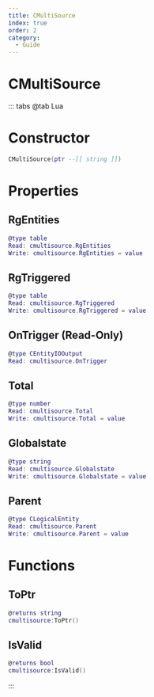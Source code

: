 ```yaml
---
title: CMultiSource
index: true
order: 2
category:
  - Guide
---
```


# CMultiSource

::: tabs
@tab Lua
# Constructor
```lua
CMultiSource(ptr --[[ string ]])
```
# Properties
## RgEntities 
```lua
@type table
Read: cmultisource.RgEntities
Write: cmultisource.RgEntities = value
```
## RgTriggered 
```lua
@type table
Read: cmultisource.RgTriggered
Write: cmultisource.RgTriggered = value
```
## OnTrigger (Read-Only)
```lua
@type CEntityIOOutput
Read: cmultisource.OnTrigger
```
## Total 
```lua
@type number
Read: cmultisource.Total
Write: cmultisource.Total = value
```
## Globalstate 
```lua
@type string
Read: cmultisource.Globalstate
Write: cmultisource.Globalstate = value
```
## Parent 
```lua
@type CLogicalEntity
Read: cmultisource.Parent
Write: cmultisource.Parent = value
```
# Functions
## ToPtr
```lua
@returns string
cmultisource:ToPtr()
```
## IsValid
```lua
@returns bool
cmultisource:IsValid()
```

:::